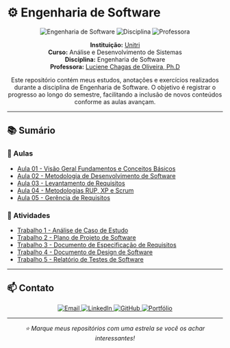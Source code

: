 # ⚙️ Engenharia de Software

<div align="center">

![Engenharia de Software](https://img.shields.io/badge/Engenharia%20de%20Software-Unitri-0078D4?style=for-the-badge&logo=azuredevops)
![Disciplina](https://img.shields.io/badge/Disciplina-ADS-4B8BBE?style=for-the-badge&logo=github)
![Professora](https://img.shields.io/badge/Prof-Luciene%20Chagas%20de%20Oliveira-FFCA28?style=for-the-badge&logo=linkedin)

**Instituição:** [Unitri](https://unitri.edu.br)  
**Curso:** Análise e Desenvolvimento de Sistemas  
**Disciplina:** Engenharia de Software  
**Professora:** [Luciene Chagas de Oliveira, Ph.D](https://www.linkedin.com/in/luciene-chagas-de-oliveira-ph-d-b21b3b31/)

Este repositório contém meus estudos, anotações e exercícios realizados durante a disciplina de Engenharia de Software. O objetivo é registrar o progresso ao longo do semestre, facilitando a inclusão de novos conteúdos conforme as aulas avançam.

</div>

---

## 📚 Sumário

### 📖 Aulas

- [Aula 01 - Visão Geral Fundamentos e Conceitos Básicos](/docs/classes/first.md)
- [Aula 02 - Metodologia de Desenvolvimento de Software](/docs/classes/second.md)
- [Aula 03 - Levantamento de Requisitos](/docs/classes/third.md)
- [Aula 04 - Metodologias RUP, XP e Scrum](/docs/classes/fourth.md)
- [Aula 05 - Gerência de Requisitos](/docs/classes/fifth.md)

### 📝 Atividades

- [Trabalho 1 - Análise de Caso de Estudo](/docs/activities/first.md)
- [Trabalho 2 - Plano de Projeto de Software](/docs/activities/second.md)
- [Trabalho 3 - Documento de Especificação de Requisitos](/docs/activities/third.md)
- [Trabalho 4 - Documento de Design de Software](/docs/activities/fourth.md)
- [Trabalho 5 - Relatório de Testes de Software](/docs/activities/fifth.md)

---

## 📫 Contato

<div align="center">

<a href="mailto:cardosofiles@outlook.com">
  <img src="https://img.shields.io/badge/Email-0078D4?style=for-the-badge&logo=microsoftoutlook&logoColor=white" alt="Email"/>
</a>
<a href="https://www.linkedin.com/in/joaobatista-dev/" target="_blank">
  <img src="https://img.shields.io/badge/LinkedIn-0A66C2?style=for-the-badge&logo=linkedin&logoColor=white" alt="LinkedIn"/>
</a>
<a href="https://github.com/Cardosofiles" target="_blank">
  <img src="https://img.shields.io/badge/GitHub-181717?style=for-the-badge&logo=github&logoColor=white" alt="GitHub"/>
</a>
<a href="https://cardosofiles.dev/" target="_blank">
  <img src="https://img.shields.io/badge/Portfólio-222222?style=for-the-badge&logo=about.me&logoColor=white" alt="Portfólio"/>
</a>

</div>

---

<div align="center">
  <i>⭐ Marque meus repositórios com uma estrela se você os achar interessantes!</i>
</div>
